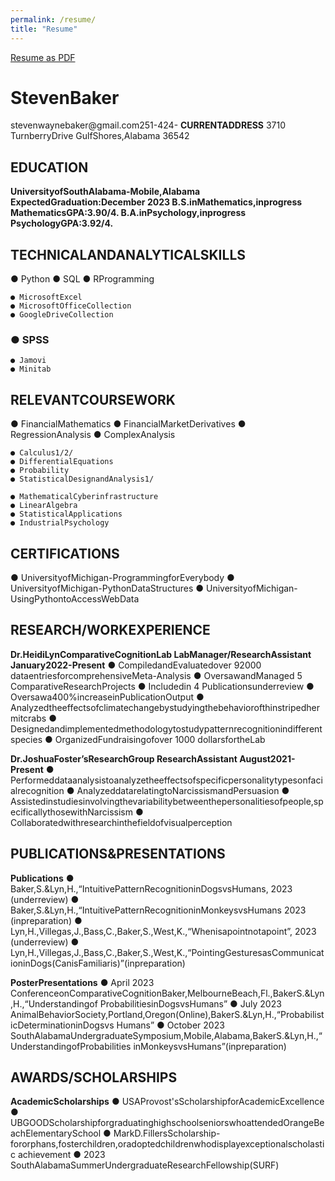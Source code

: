 ```yaml
---
permalink: /resume/
title: "Resume"
---
```


[Resume as PDF](/eportfolio/assets/resume.pdf)


# StevenBaker

stevenwaynebaker@gmail.com251-424-
**CURRENTADDRESS**
3710 TurnberryDrive
GulfShores,Alabama 36542

## EDUCATION

**UniversityofSouthAlabama-Mobile,Alabama ExpectedGraduation:December 2023
B.S.inMathematics,inprogress MathematicsGPA:3.90/4.
B.A.inPsychology,inprogress PsychologyGPA:3.92/4.**

## TECHNICALANDANALYTICALSKILLS

● Python
● SQL
**●** RProgramming

```
● MicrosoftExcel
● MicrosoftOfficeCollection
● GoogleDriveCollection
```
### ● SPSS

```
● Jamovi
● Minitab
```
## RELEVANTCOURSEWORK

**●** FinancialMathematics
● FinancialMarketDerivatives
● RegressionAnalysis
● ComplexAnalysis

```
● Calculus1/2/
● DifferentialEquations
● Probability
● StatisticalDesignandAnalysis1/
```
```
● MathematicalCyberinfrastructure
● LinearAlgebra
● StatisticalApplications
● IndustrialPsychology
```
## CERTIFICATIONS

● UniversityofMichigan-ProgrammingforEverybody
● UniversityofMichigan-PythonDataStructures
● UniversityofMichigan-UsingPythontoAccessWebData

## RESEARCH/WORKEXPERIENCE

**Dr.HeidiLynComparativeCognitionLab LabManager/ResearchAssistant January2022-Present**
● CompiledandEvaluatedover 92000 dataentriesforcomprehensiveMeta-Analysis
● OversawandManaged 5 ComparativeResearchProjects
● Includedin 4 Publicationsunderreview
● Oversawa400%increaseinPublicationOutput
● Analyzedtheeffectsofclimatechangebystudyingthebehaviorofthinstripedhermitcrabs
● Designedandimplementedmethodologytostudypatternrecognitionindifferentspecies
● OrganizedFundraisingofover 1000 dollarsfortheLab

**Dr.JoshuaFoster’sResearchGroup ResearchAssistant August2021-Present**
● Performeddataanalysistoanalyzetheeffectsofspecificpersonalitytypesonfacialrecognition
● AnalyzeddatarelatingtoNarcissismandPersuasion
● Assistedinstudiesinvolvingthevariabilitybetweenthepersonalitiesofpeople,specificallythosewithNarcissism
● Collaboratedwithresearchinthefieldofvisualperception

## PUBLICATIONS&PRESENTATIONS

**Publications**
● Baker,S.&Lyn,H.,“IntuitivePatternRecognitioninDogsvsHumans, 2023 (underreview)
● Baker,S.&Lyn,H.,“IntuitivePatternRecognitioninMonkeysvsHumans 2023 (inpreparation)
● Lyn,H.,Villegas,J.,Bass,C.,Baker,S.,West,K.,“Whenisapointnotapoint”, 2023 (underreview)
● Lyn,H.,Villegas,J.,Bass,C.,Baker,S.,West,K.,“PointingGesturesasCommunicationinDogs(CanisFamiliaris)”(inpreparation)

**PosterPresentations**
● April 2023 ConferenceonComparativeCognitionBaker,MelbourneBeach,Fl.,BakerS.&Lyn,H.,“Understandingof
ProbabilitiesinDogsvsHumans”
● July 2023 AnimalBehaviorSociety,Portland,Oregon(Online),BakerS.&Lyn,H.,“ProbabilisticDeterminationinDogsvs
Humans”
● October 2023 SouthAlabamaUndergraduateSymposium,Mobile,Alabama,BakerS.&Lyn,H.,“UnderstandingofProbabilities
inMonkeysvsHumans”(inpreparation)

## AWARDS/SCHOLARSHIPS

**AcademicScholarships**
● USAProvost'sScholarshipforAcademicExcellence
● UBGOODScholarshipforgraduatinghighschoolseniorswhoattendedOrangeBeachElementarySchool
● MarkD.FillersScholarship-fororphans,fosterchildren,oradoptedchildrenwhodisplayexceptionalscholastic
achievement
● 2023 SouthAlabamaSummerUndergraduateResearchFellowship(SURF)


